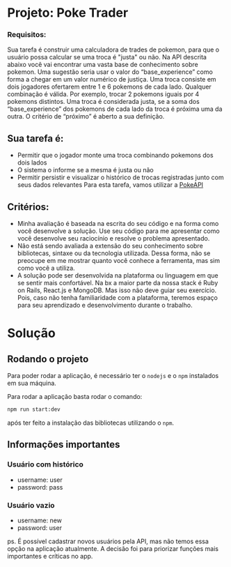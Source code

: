 # Projeto: Poke Trader

### Requisitos:
Sua tarefa é construir uma calculadora de trades de pokemon, para que o usuário possa calcular se
uma troca é "justa" ou não. Na API descrita abaixo você vai encontrar uma vasta base de
conhecimento sobre pokemon. Uma sugestão seria usar o valor do “base_experience” como forma a
chegar em um valor numérico de justiça.
Uma troca consiste em dois jogadores ofertarem entre 1 e 6 pokemons de cada lado. Qualquer
combinação é válida. Por exemplo, trocar 2 pokemons iguais por 4 pokemons distintos.
Uma troca é considerada justa, se a soma dos “base_experience” dos pokemons de cada lado da
troca é próxima uma da outra. O critério de “próximo” é aberto a sua definição.

## Sua tarefa é:
- Permitir que o jogador monte uma troca combinando pokemons dos dois lados
- O sistema o informe se a mesma é justa ou não
- Permitir persistir e visualizar o histórico de trocas registradas junto com seus dados
relevantes
Para esta tarefa, vamos utilizar a [PokeAPI](https://pokeapi.co/docs/v2)

## Critérios:
- Minha avaliação é baseada na escrita do seu código e na forma como você desenvolve a
solução. Use seu código para me apresentar como você desenvolve seu raciocínio e resolve
o problema apresentado.
- Não está sendo avaliada a extensão do seu conhecimento sobre bibliotecas, sintaxe ou da
tecnologia utilizada. Dessa forma, não se preocupe em me mostrar quanto você conhece a
ferramenta, mas sim como você a utiliza.
- A solução pode ser desenvolvida na plataforma ou linguagem em que se sentir mais
confortável. Na bx a maior parte da nossa stack é Ruby on Rails, React.js e MongoDB. Mas
isso não deve guiar seu exercício. Pois, caso não tenha familiaridade com a plataforma,
teremos espaço para seu aprendizado e desenvolvimento durante o trabalho.

# Solução

## Rodando o projeto

Para poder rodar a aplicação, é necessário ter o ```nodejs``` e o ```npm``` instalados em sua máquina.

Para rodar a aplicação basta rodar o comando:

```sh
npm run start:dev
```
após ter feito a instalação das bibliotecas utilizando o ```npm```.

## Informações importantes

### Usuário com histórico
- username: user
- password: pass

### Usuário vazio
- username: new
- password: user

ps. É possível cadastrar novos usuários pela API, mas não temos essa opção na aplicação atualmente. A decisão foi para priorizar funções mais importantes e críticas no app.
